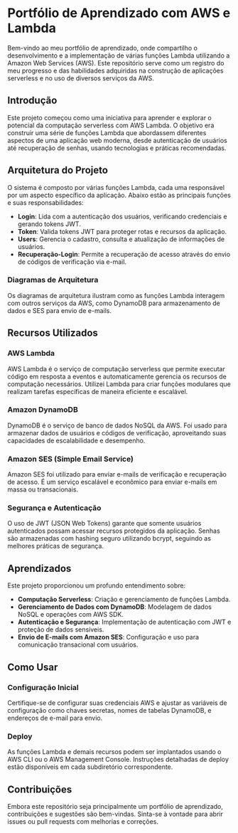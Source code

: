 # Portfólio de Aprendizado com AWS e Lambda

Bem-vindo ao meu portfólio de aprendizado, onde compartilho o desenvolvimento e a implementação de várias funções Lambda utilizando a Amazon Web Services (AWS). Este repositório serve como um registro do meu progresso e das habilidades adquiridas na construção de aplicações serverless e no uso de diversos serviços da AWS.

## Introdução

Este projeto começou como uma iniciativa para aprender e explorar o potencial da computação serverless com AWS Lambda. O objetivo era construir uma série de funções Lambda que abordassem diferentes aspectos de uma aplicação web moderna, desde autenticação de usuários até recuperação de senhas, usando tecnologias e práticas recomendadas.

## Arquitetura do Projeto

O sistema é composto por várias funções Lambda, cada uma responsável por um aspecto específico da aplicação. Abaixo estão as principais funções e suas responsabilidades:

- **Login**: Lida com a autenticação dos usuários, verificando credenciais e gerando tokens JWT.
- **Token**: Valida tokens JWT para proteger rotas e recursos da aplicação.
- **Users**: Gerencia o cadastro, consulta e atualização de informações de usuários.
- **Recuperação-Login**: Permite a recuperação de acesso através do envio de códigos de verificação via e-mail.

### Diagramas de Arquitetura

Os diagramas de arquitetura ilustram como as funções Lambda interagem com outros serviços da AWS, como DynamoDB para armazenamento de dados e SES para envio de e-mails.

## Recursos Utilizados

### AWS Lambda

AWS Lambda é o serviço de computação serverless que permite executar código em resposta a eventos e automaticamente gerencia os recursos de computação necessários. Utilizei Lambda para criar funções modulares que realizam tarefas específicas de maneira eficiente e escalável.

### Amazon DynamoDB

DynamoDB é o serviço de banco de dados NoSQL da AWS. Foi usado para armazenar dados de usuários e códigos de verificação, aproveitando suas capacidades de escalabilidade e desempenho.

### Amazon SES (Simple Email Service)

Amazon SES foi utilizado para enviar e-mails de verificação e recuperação de acesso. É um serviço escalável e econômico para enviar e-mails em massa ou transacionais.

### Segurança e Autenticação

O uso de JWT (JSON Web Tokens) garante que somente usuários autenticados possam acessar recursos protegidos da aplicação. Senhas são armazenadas com hashing seguro utilizando bcrypt, seguindo as melhores práticas de segurança.

## Aprendizados

Este projeto proporcionou um profundo entendimento sobre:

- **Computação Serverless**: Criação e gerenciamento de funções Lambda.
- **Gerenciamento de Dados com DynamoDB**: Modelagem de dados NoSQL e operações com AWS SDK.
- **Autenticação e Segurança**: Implementação de autenticação com JWT e proteção de dados sensíveis.
- **Envio de E-mails com Amazon SES**: Configuração e uso para comunicação transacional com usuários.

## Como Usar

### Configuração Inicial

Certifique-se de configurar suas credenciais AWS e ajustar as variáveis de configuração como chaves secretas, nomes de tabelas DynamoDB, e endereços de e-mail para envio.

### Deploy

As funções Lambda e demais recursos podem ser implantados usando o AWS CLI ou o AWS Management Console. Instruções detalhadas de deploy estão disponíveis em cada subdiretório correspondente.

## Contribuições

Embora este repositório seja principalmente um portfólio de aprendizado, contribuições e sugestões são bem-vindas. Sinta-se à vontade para abrir issues ou pull requests com melhorias e correções.


